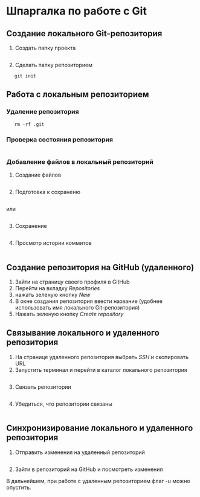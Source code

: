 # Шпаргалка по работе с Git

## Создание локального Git-репозитория

1. Создать папку проекта

```mkdir directory
```
2. Сделать папку репозиторием

```cd ~/dev/directory
   git init
```
## Работа с локальным репозиторием

### Удаление репозитория

```cd ~/dev/directory
   rm -rf .git
```
### Проверка состояния репозитория

```git status
```
### Добавление файлов в локальный репозиторий
1. Создание файлов 

```touch <file>
```
2. Подготовка к сохраненю

```git add --all
```
или 

```git add .
```
3. Сохранение

```git commit -m 'remark' 
```
4. Просмотр истории коммитов

```git log
```
## Создание репозитория на GitHub (удаленного)

1. Зайти на страницу своего профиля в GitHub
2. Перейти на вкладку *Repositories*
3. нажать зеленую кнопку *New*
4. В окне создания репозитория ввести название (удобнее использовать имя локального Git-репозитория)
5. Нажать зеленую кнопку *Create repository*

## Связывание локального и удаленного репозитория

1. На странице удаленного репозитория выбрать *SSH*  и скопировать URL
2. Запустить терминал и перейти в каталог локального репозитория

```cd ~/dev/directory
```
3. Связать репозитории 

```git remote add origin <SSH>
```
4. Убедиться, что репозитории связаны

```git remote -v
```
## Синхронизирование локального и удаленного репозитория

1. Отправить изменения на удаленный репозиторий

```git push -u origin main
```
2. Зайти в репозиторий на GitHub и посмотреть изменения

В дальнейшем, при работе с удаленным репозиторием флаг -u можно опустить.




